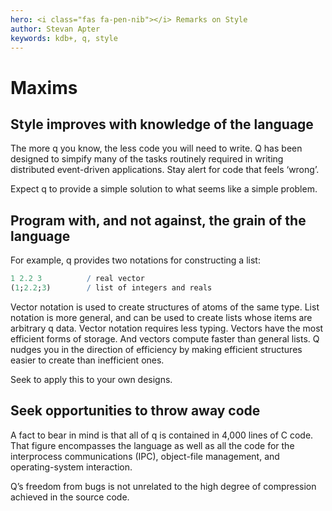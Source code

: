 ```yaml
---
hero: <i class="fas fa-pen-nib"></i> Remarks on Style
author: Stevan Apter
keywords: kdb+, q, style
---
```


# Maxims




## Style improves with knowledge of the language

The more q you know, the less code you will need to write. Q has been designed to simpify many of the tasks routinely required in writing distributed event-driven applications. Stay alert for code that feels ‘wrong’. 

Expect q to provide a simple solution to what seems like a simple problem. 


## Program with, and not against, the grain of the language

For example, q provides two notations for constructing a list:

```q
1 2.2 3          / real vector
(1;2.2;3)        / list of integers and reals
```

Vector notation is used to create structures of atoms of the same type. List notation is more general, and can be used to create lists whose items are arbitrary q data. Vector notation requires less typing. Vectors have the most efficient forms of storage. And vectors compute faster than general lists. Q nudges you in the direction of efficiency by making efficient structures easier to create than inefficient ones.

Seek to apply this to your own designs. 


## Seek opportunities to throw away code

A fact to bear in mind is that all of q is contained in 4,000 lines of C code. That figure encompasses the language as well as all the code for the interprocess communications (IPC), object-file management, and operating-system interaction. 

Q’s freedom from bugs is not unrelated to the high degree of compression achieved in the source code. 